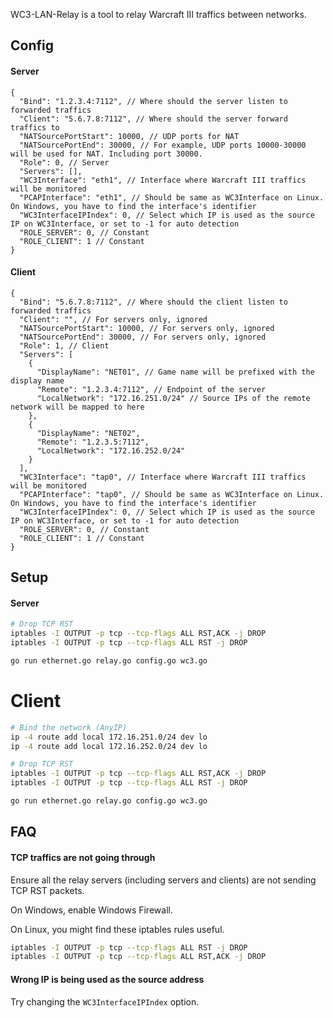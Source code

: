 WC3-LAN-Relay is a tool to relay Warcraft III traffics between networks.

## Config

#### Server

```json5
{
  "Bind": "1.2.3.4:7112", // Where should the server listen to forwarded traffics
  "Client": "5.6.7.8:7112", // Where should the server forward traffics to
  "NATSourcePortStart": 10000, // UDP ports for NAT
  "NATSourcePortEnd": 30000, // For example, UDP ports 10000-30000 will be used for NAT. Including port 30000.
  "Role": 0, // Server
  "Servers": [],
  "WC3Interface": "eth1", // Interface where Warcraft III traffics will be monitored
  "PCAPInterface": "eth1", // Should be same as WC3Interface on Linux. On Windows, you have to find the interface's identifier
  "WC3InterfaceIPIndex": 0, // Select which IP is used as the source IP on WC3Interface, or set to -1 for auto detection
  "ROLE_SERVER": 0, // Constant
  "ROLE_CLIENT": 1 // Constant
}
```

#### Client

```json5
{
  "Bind": "5.6.7.8:7112", // Where should the client listen to forwarded traffics
  "Client": "", // For servers only, ignored
  "NATSourcePortStart": 10000, // For servers only, ignored
  "NATSourcePortEnd": 30000, // For servers only, ignored
  "Role": 1, // Client
  "Servers": [
    {
      "DisplayName": "NET01", // Game name will be prefixed with the display name
      "Remote": "1.2.3.4:7112", // Endpoint of the server
      "LocalNetwork": "172.16.251.0/24" // Source IPs of the remote network will be mapped to here
    },
    {
      "DisplayName": "NET02",
      "Remote": "1.2.3.5:7112",
      "LocalNetwork": "172.16.252.0/24"
    }
  ],
  "WC3Interface": "tap0", // Interface where Warcraft III traffics will be monitored
  "PCAPInterface": "tap0", // Should be same as WC3Interface on Linux. On Windows, you have to find the interface's identifier
  "WC3InterfaceIPIndex": 0, // Select which IP is used as the source IP on WC3Interface, or set to -1 for auto detection
  "ROLE_SERVER": 0, // Constant
  "ROLE_CLIENT": 1 // Constant
}
```

## Setup

#### Server

```bash
# Drop TCP RST
iptables -I OUTPUT -p tcp --tcp-flags ALL RST,ACK -j DROP
iptables -I OUTPUT -p tcp --tcp-flags ALL RST -j DROP

go run ethernet.go relay.go config.go wc3.go
```

# Client

```bash
# Bind the network (AnyIP)
ip -4 route add local 172.16.251.0/24 dev lo
ip -4 route add local 172.16.252.0/24 dev lo

# Drop TCP RST
iptables -I OUTPUT -p tcp --tcp-flags ALL RST,ACK -j DROP
iptables -I OUTPUT -p tcp --tcp-flags ALL RST -j DROP

go run ethernet.go relay.go config.go wc3.go
```

## FAQ

#### TCP traffics are not going through

Ensure all the relay servers (including servers and clients) are not sending TCP RST packets.

On Windows, enable Windows Firewall.

On Linux, you might find these iptables rules useful.

```bash
iptables -I OUTPUT -p tcp --tcp-flags ALL RST -j DROP
iptables -I OUTPUT -p tcp --tcp-flags ALL RST,ACK -j DROP
```

#### Wrong IP is being used as the source address

Try changing the `WC3InterfaceIPIndex` option.